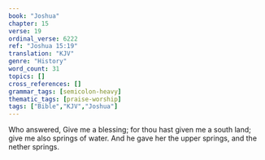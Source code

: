 ```yaml
---
book: "Joshua"
chapter: 15
verse: 19
ordinal_verse: 6222
ref: "Joshua 15:19"
translation: "KJV"
genre: "History"
word_count: 31
topics: []
cross_references: []
grammar_tags: [semicolon-heavy]
thematic_tags: [praise-worship]
tags: ["Bible","KJV","Joshua"]
---
```

Who answered, Give me a blessing; for thou hast given me a south land; give me also springs of water. And he gave her the upper springs, and the nether springs.
